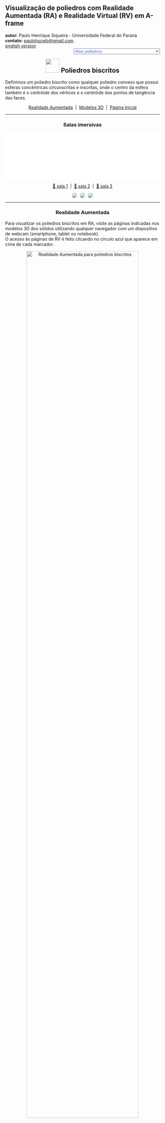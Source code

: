 <link rel="stylesheet" href="../../scripts/style.css">
<meta charset="utf-8">
<link rel="icon" type="image/png" href="../vr/salas/imagens/icone.png">
<h2>Visualização de poliedros com Realidade Aumentada (RA) e Realidade Virtual (RV) em A-frame</h2>
<b>autor:</b> Paulo Henrique Siqueira - Universidade Federal do Paraná
<br><b>contato:</b> <a href="#"> paulohscwb@gmail.com </a>
<br><a href="https://paulohscwb.github.io/polyhedra2/biscribed/">english version</a>
<form style="margin: 0 auto; float:right; text-align:right; width:100%; margin-bottom:15px;">
	<select id="url" onchange="urlHandler(this.value)" style="color:royalblue;">
		<option disabled selected>Mais poliedros:</option>
		<option value="../../ArchimedeanCatalanHulls/pt-br/">Cascos convexos de Arquimedes e Catalan</option>
		<option value="../../fractalplatonic/pt-br/">Fractais dos poliedros de Platão</option>
		<option value="../../fractalnonconvex/pt-br/">Fractais dos poliedros não convexos</option>
		<option value="../../fractalarchimedean/pt-br/">Fractais dos poliedros de Arquimedes</option>
		<option value="../../chamfered/pt-br/">Poliedros chanfrados</option>
		<option value="../../propellor/pt-br/">Poliedros de hélice</option>
		<option value="../../diamonds/pt-br/">Poliedros de diamante</option>
		<option disabled value="../../biscribed/pt-br/">Poliedros biscritos</option>
	</select>
</form>
<script>
function urlHandler(value) {                               
    window.location.assign(`${value}`);
}
</script>

<p id="p1"></p>

<h2 align="center"><img src="../vr/salas/imagens/icone.png" style="margin-bottom:-10px" width="45"> Poliedros biscritos</h2>

Definimos um poliedro biscrito como qualquer poliedro convexo que possui esferas concêntricas circunscritas e inscritas, onde o centro da esfera também é o centróide dos vértices e o centróide dos pontos de tangência das faces.
 <p align="center"><a href="#ra">Realidade Aumentada</a><span>&nbsp;&nbsp;|&nbsp;&nbsp;</span><a href="#m3d">Modelos 3D</a><span>&nbsp;&nbsp;|&nbsp;&nbsp;</span><a href="../../pt-br/">Página Inicial</a></p>
<hr>
 <h3 align="center">Salas imersivas</h3>

<div class="embed-container"><iframe width="100%" src="../sala1.htm" title="Sala Imersiva dos Poliedros biscritos" frameborder="0" loading="lazy"></iframe></div>
  <p align="center"><a href="../sala1.htm" target="_blank">&#x1f517; sala 1</a><span>&nbsp;&nbsp;|&nbsp;&nbsp;</span><a href="../sala2.htm" target="_blank">&#x1f517; sala 2</a><span>&nbsp;&nbsp;|&nbsp;&nbsp;</span><a href="../sala3.htm" target="_blank">&#x1f517; sala 3</a></p>
  <p align="center"><img src="../../../cotadas/videos/biscribed1.gif" style="max-width: 31.5%; border-radius:5px; margin-right:2%;" loading="lazy"/><img src="../../../cotadas/videos/biscribed2.gif" style="max-width: 31.5%; margin-right:2%; border-radius:5px" loading="lazy"/><img src="../../../cotadas/videos/biscribed3.gif" style="max-width: 31.5%; border-radius:5px" loading="lazy"/></p>
<hr>

<h3 id="ra" align="center">Realidade Aumentada</h3>
Para visualizar os poliedros biscritos em RA, visite as páginas indicadas nos modelos 3D dos sólidos utilizando qualquer navegador com um dispositivo de webcam (smartphone, tablet ou notebook).
<br>O acesso às páginas de RV é feito clicando no círculo azul que aparece em cima de cada marcador.
<p align="center"><img style="border-radius:7px;" alt="Realidade Aumentada para poliedros biscritos" src="../ar/example.jpg" width="85%"></p>
<p align="center"><img src="../ar/chamfered.gif" alt="Realidade Aumentada para poliedros biscritos" style="max-width: 92%; border-radius:5px;" loading="lazy"/></p>
<hr>
<h3 id="m3d" align="center">Modelos 3D</h3>
<!-- <iframe width="560" height="315" style="max-width:100%" src="https://www.youtube.com/embed/videoseries?list=PLy0I_lGW8HxXlieaiv7p0PWdsNRWPbWRv" title="YouTube video player" frameborder="0" allow="accelerometer; autoplay; clipboard-write; encrypted-media; gyroscope; picture-in-picture; web-share" allowfullscreen></iframe> -->
<h4>1. Octaedro truncado biscrito</h4>
<a href="../vr/BiscribedTruncatedOctahedron.htm" target="_blank" title="modelo 3D" class="fotoA"><img src="../ar/77A.png" class="foto" alt="Octaedro Truncado Biscrito"></a><img src="../ar/77.png" class="qr">
 <br><br><br>Um octaedro truncado biscrito tem a forma do octaedro truncado, um dos poliedros Arquimedianos, mas não possui os hexágonos regulares. É o sólido dual do hexaedro tetrakis biscrito.
 <br><br><br><b>Faces:</b> 6 quadrados e 8 ditrígonos | <b>Arestas:</b> 36 | <b>Vértices:</b> 24. <a href="http://dmccooey.com/polyhedra/BiscribedNonChiral.html" target="_blank">Mais sobre...</a>
<a href="../ra.html" class="raAR" title="Realidade aumentada" target="_blank"></a>
<hr>
<h4>2. Hexaedro tetrakis biscrito</h4>
<a href="../vr/BiscribedTetrakisHexahedron.htm" target="_blank" title="modelo 3D" class="fotoA"><img src="../ar/78A.png" class="foto" alt="Hexaedro tetrakis biscrito"></a><img src="../ar/78.png" class="qr">
 <br><br><br>Um hexaedro tetrakis biscrito tem a forma do hexaedro tetrakis, um dos poliedros de Catalan, mas as medidas das arestas são diferentes. É o sólido dual do octaedro truncado biscrito.
 <br><br><br><b>Faces:</b> 24 triângulos isósceles | <b>Arestas:</b> 36 | <b>Vértices:</b> 14. <a href="http://dmccooey.com/polyhedra/BiscribedNonChiral.html" target="_blank">Mais sobre...</a>
<a href="../ra.html" class="raAR" title="Realidade aumentada" target="_blank"></a>
<hr> 
<h4>3. Cuboctaedro truncado biscrito</h4>
<a href="../vr/BiscribedTruncatedCuboctahedron.htm" target="_blank" title="modelo 3D" class="fotoA"><img src="../ar/79A.png" class="foto" alt="Cuboctaedro truncado biscrito"></a><img src="../ar/79.png" class="qr">
 <br><br><br>Um cuboctaedro truncado biscrito tem a forma do cuboctaedro truncado, um dos poliedros de Arquimedes, mas não possui faces regulares. É o sólido dual do dodecaedro disdyakis biscrito.
 <br><br><br><b>Faces:</b> 12 retângulos, 8 ditrígonos e 6 ditetrágonos | <b>Arestas:</b> 72 | <b>Vértices:</b> 48. <a href="http://dmccooey.com/polyhedra/BiscribedNonChiral.html" target="_blank">Mais sobre...</a>
<a href="../ra.html" class="raAR" title="Realidade aumentada" target="_blank"></a>
<hr>
<h4>4. Dodecaedro disdiakis biscrito</h4>
<a href="../vr/BiscribedDisdyakisDodecahedron.htm" target="_blank" title="modelo 3D" class="fotoA"><img src="../ar/80A.png" class="foto" alt="Dodecaedro disdiakis biscrito"></a><img src="../ar/80.png" class="qr">
<br><br><br>Um dodecaedro disdiakis biscrito tem a forma do dodecaedro disdiakis, um dos poliedros de Catalan, mas as medidas das arestas são diferentes. É o sólido dual do cuboctaedro truncado biscrito.
 <br><br><br><b>Faces:</b> 48 triângulos acutângulos | <b>Arestas:</b> 72 | <b>Vértices:</b> 26. <a href="http://dmccooey.com/polyhedra/BiscribedNonChiral.html" target="_blank">Mais sobre...</a>
<a href="../ra.html" class="raAR" title="Realidade aumentada" target="_blank"></a>
<hr>
<h4>5. Icosaedro truncado biscrito</h4>
<a href="../vr/BiscribedTruncatedIcosahedron.htm" target="_blank" title="modelo 3D" class="fotoA"><img src="../ar/81A.png" class="foto" alt="Icosaedro truncado biscrito"></a><img src="../ar/81.png" class="qr">
<br><br><br>Um icosaedro truncado biscrito tem a forma do icosaedro truncado, um dos poliedros de Arquimedes, mas não possui hexágonos regulares. É o sólido dual do dodecaedro pentakis biscrito.
 <br><br><br><b>Faces:</b> 12 pentágonos regulares e 20 ditrígonos | <b>Arestas:</b> 90 | <b>Vértices:</b> 60. <a href="http://dmccooey.com/polyhedra/BiscribedNonChiral.html" target="_blank">Mais sobre...</a>
<a href="../ra.html" class="raAR" title="Realidade aumentada" target="_blank"></a>
<hr>
<h4>6. Dodecaedro pentakis biscrito</h4>
<a href="../vr/BiscribedPentakisDodecahedron.htm" target="_blank" title="modelo 3D" class="fotoA"><img src="../ar/82A.png" class="foto" alt="dodecaedro pentakis biscrito"></a><img src="../ar/82.png" class="qr">
 <br><br><br>Um dodecaedro pentakis biscrito tem a forma do dodecaedro pentakis, um dos poliedros de Catalan, mas as medidas das arestas são diferentes. É o sólido dual do icosaedro truncado biscrito.
 <br><br><br><b>Faces:</b> 60 triângulos isósceles | <b>Arestas:</b> 90 | <b>Vértices:</b> 32. <a href="http://dmccooey.com/polyhedra/BiscribedNonChiral.html" target="_blank">Mais sobre...</a>
<a href="../ra.html" class="raAR" title="Realidade aumentada" target="_blank"></a>
<hr>
<h4>7. Icosidodecaedro truncado biscrito</h4>
<a href="../vr/BiscribedTruncatedIcosidodecahedron.htm" target="_blank" title="modelo 3D" class="fotoA"><img src="../ar/83A.png" class="foto" alt="Icosidodecaedro truncado biscrito"></a><img src="../ar/83.png" class="qr">
<br><br><br>Um icosidodecaedro truncado biscrito tem a forma do icosidodecaedro truncado, um dos poliedros de Arquimedes, mas não possui faces regulares. É o sólido dual do triacontaedro disdiakis biscrito.
 <br><br><br><b>Faces:</b> 30 retângulos, 20 ditrígonos e 12 dipentágonos | <b>Arestas:</b> 180 | <b>Vértices:</b> 120. <a href="http://dmccooey.com/polyhedra/BiscribedNonChiral.html" target="_blank">Mais sobre...</a>
<a href="../ra.html" class="raAR" title="Realidade aumentada" target="_blank"></a>
<hr>
<h4>8. Triacontaedro disdiakis biscrito</h4>
<a href="../vr/BiscribedDisdyakisTriacontahedron.htm" target="_blank" title="modelo 3D" class="fotoA"><img src="../ar/84A.png" class="foto" alt="triacontaedro disdiakis biscrito"></a><img src="../ar/84.png" class="qr">
 <br><br><br>Um triacontaedro disdiakis biscrito tem a forma do triacontaedro disdiakis, um dos poliedros de Catalan, mas as medidas das arestas são diferentes. É o sólido dual do icosidodecaedro truncado biscrito.
 <br><br><br><b>Faces:</b> 120 triângulos acutângulos | <b>Arestas:</b> 180 | <b>Vértices:</b> 62. <a href="http://dmccooey.com/polyhedra/BiscribedNonChiral.html" target="_blank">Mais sobre...</a>
<a href="../ra.html" class="raAR" title="Realidade aumentada" target="_blank"></a>
<hr>
<h4>9. Cubo snub biscrito</h4>
<a href="../vr/BiscribedSnubCube.htm" target="_blank" title="modelo 3D" class="fotoA"><img src="../ar/85A.png" class="foto" alt="Cubo snub biscrito"></a><img src="../ar/85.png" class="qr">
 <br><br><br>Um cubo snub biscrito tem a forma do cubo snub, um dos poliedros de Arquimedes, mas as medidas das arestas são diferentes. É o sólido dual do icositetraedro pentagonal biscrito.
 <br><br><br><b>Faces:</b> 8 triângulos equiláteros, 24 triângulos acutângulos e 6 quadrados | <b>Arestas:</b> 60 | <b>Vértices:</b> 24. <a href="http://dmccooey.com/polyhedra/BiscribedChiral.html" target="_blank">Mais sobre...</a>
<a href="../ra.html" class="raAR" title="Realidade aumentada" target="_blank"></a>
<hr>
<h4>10. Icositetraedro pentagonal biscrito</h4>
<a href="../vr/BiscribedPentagonalIcositetrahedron.htm" target="_blank" title="modelo 3D" class="fotoA"><img src="../ar/86A.png" class="foto" alt="icositetraedro pentagonal biscrito"></a><img src="../ar/86.png" class="qr">
 <br><br><br>Um icositetraedro pentagonal biscrito tem a forma do icositetraedro pentagonal, um dos poliedros de Catalan, mas as medidas das arestas são diferentes. É o sólido dual do cubo snub biscrito.
 <br><br><br><b>Faces:</b> 24 pentágonos irregulares | <b>Arestas:</b> 60 | <b>Vértices:</b> 38. <a href="http://dmccooey.com/polyhedra/BiscribedChiral.html" target="_blank">Mais sobre...</a>
<a href="../ra.html" class="raAR" title="Realidade aumentada" target="_blank"></a>
<p class="topop"><a href="#p1" class="topo">voltar ao topo</a></p>
<hr>
<h4>11. Dodecaedro snub biscrito</h4>
<a href="../vr/BiscribedSnubDodecahedron.htm" target="_blank" title="modelo 3D" class="fotoA"><img src="../ar/87A.png" class="foto" alt="Dodecaedro snub biscrito"></a><img src="../ar/87.png" class="qr">
 <br><br><br>Um dodecaedro snub biscrito tem a forma do dodecaedro snub, um dos poliedros de Arquimedes, mas as medidas das arestas são diferentes. É o sólido dual do hexecontaedro pentagonal biscrito.
 <br><br><br><b>Faces:</b> 20 triângulos equiláteros, 60 triângulos acutângulos e 12 pentágonos regulares | <b>Arestas:</b> 150 | <b>Vértices:</b> 60. <a href="http://dmccooey.com/polyhedra/BiscribedChiral.html" target="_blank">Mais sobre...</a>
<a href="../ra.html" class="raAR" title="Realidade aumentada" target="_blank"></a>
<hr>
<h4>12. Hexecontaedro pentagonal biscrito</h4>
<a href="../vr/BiscribedPentagonalHexecontahedron.htm" target="_blank" title="modelo 3D" class="fotoA"><img src="../ar/88A.png" class="foto" alt="Hexecontaedro pentagonal biscrito"></a><img src="../ar/88.png" class="qr">
 <br><br><br>Um hexecontaedro pentagonal biscrito tem a forma do hexecontaedro pentagonal, um dos poliedros de Catalan, mas as medidas das arestas são diferentes. É o sólido dual do dodecaedro snub biscrito.
 <br><br><br><b>Faces:</b> 60 pentágonos irregulares | <b>Arestas:</b> 150 | <b>Vértices:</b> 92. <a href="http://dmccooey.com/polyhedra/BiscribedChiral.html" target="_blank">Mais sobre...</a>
<a href="../ra.html" class="raAR" title="Realidade aumentada" target="_blank"></a>
<hr>
<h4>13. Octaedro de hélice ortotruncado biscrito</h4>
<a href="../vr/BiscribedOrthotruncatedPropelloOctahedron.htm" target="_blank" title="modelo 3D" class="fotoA"><img src="../ar/89A.png" class="foto" alt="octaedro de hélice ortotruncado biscrito"></a><img src="../ar/89.png" class="qr">
 <br><br><br>Um octaedro de hélice ortotruncado biscrito tem a forma do octaedro de hélice ortotruncado, mas as medidas das arestas são diferentes. É o sólido dual do cubo ortokis de hélice biscrito.
 <br><br><br><b>Faces:</b> 8 triângulos equiláteros, 6 quadrados e 24 pentágonos irregulares | <b>Arestas:</b> 84 | <b>Vértices:</b> 48. <a href="http://dmccooey.com/polyhedra/BiscribedChiral.html" target="_blank">Mais sobre...</a>
<a href="../ra.html" class="raAR" title="Realidade aumentada" target="_blank"></a>
<hr>
<h4>14. Cubo ortokis de hélice biscrito</h4>
<a href="../vr/BiscribedOrthokisPropelloCube.htm" target="_blank" title="modelo 3D" class="fotoA"><img src="../ar/90A.png" class="foto" alt="cubo ortokis de hélice biscrito"></a><img src="../ar/90.png" class="qr">
 <br><br><br>Um cubo ortokis de hélice biscrito tem a forma do cubo ortokis de hélice, mas as medidas das arestas são diferentes. É o sólido dual do octaedro de hélice ortotruncado biscrito.
 <br><br><br><b>Faces:</b> 24 triângulos isósceles e 24 tetrágonos irregulares | <b>Arestas:</b> 84 | <b>Vértices:</b> 38. <a href="http://dmccooey.com/polyhedra/BiscribedChiral.html" target="_blank">Mais sobre...</a>
<a href="../ra1.html" class="raAR" title="Realidade aumentada" target="_blank"></a>
<hr>
<h4>15. Icosaedro de hélice ortotruncado biscrito</h4>
<a href="../vr/BiscribedOrthotruncatedPropelloIcosahedron.htm" target="_blank" title="modelo 3D" class="fotoA"><img src="../ar/91A.png" class="foto" alt="icosaedro de hélice ortotruncado biscrito"></a><img src="../ar/91.png" class="qr">
 <br><br><br>Um icosaedro de hélice ortotruncado biscrito tem a forma do icosaedro de hélice ortotruncado, mas as medidas das arestas são diferentes. É o sólido dual do dodecaedro ortokis de hélice biscrito.
 <br><br><br><b>Faces:</b> 20 triângulos equiláteros, 60 pentágonos irregulares e 12 pentágonos regulares | <b>Arestas:</b> 210 | <b>Vértices:</b> 84. <a href="http://dmccooey.com/polyhedra/BiscribedChiral.html" target="_blank">Mais sobre...</a>
<a href="../ra1.html" class="raAR" title="Realidade aumentada" target="_blank"></a>
<hr>
<h4>16. Dodecaedro ortokis de hélice biscrito</h4>
<a href="../vr/BiscribedOrthokisPropelloDodecahedron.htm" target="_blank" title="modelo 3D" class="fotoA"><img src="../ar/92A.png" class="foto" alt="dodecaedro ortokis de hélice biscrito"></a><img src="../ar/92.png" class="qr">
 <br><br><br>Um dodecaedro ortokis de hélice biscrito tem a forma do dodecaedro ortokis de hélice, mas as medidas das arestas são diferentes. É o sólido dual do icosaedro de hélice ortotruncado biscrito.
 <br><br><br><b>Faces:</b> 60 triângulos isósceles e 60 tetrágonos irregulares | <b>Arestas:</b> 210 | <b>Vértices:</b> 92. <a href="http://dmccooey.com/polyhedra/BiscribedChiral.html" target="_blank">Mais sobre...</a>
<a href="../ra1.html" class="raAR" title="Realidade aumentada" target="_blank"></a>
<hr>
<h4>17. Cubo de hélice biscrito</h4>
<a href="../vr/BiscribedPropelloCube.htm" target="_blank" title="modelo 3D" class="fotoA"><img src="../ar/93A.png" class="foto" alt="Cubo de hélice biscrito"></a><img src="../ar/93.png" class="qr">
 <br><br><br>Um cubo de hélice biscrito tem a forma do cubo de hélice, mas as medidas das arestas são diferentes. É o sólido dual do octaedro de hélice biscrito.
 <br><br><br><b>Faces:</b> 6 quadrados e 24 tetrágonos irregulares | <b>Arestas:</b> 60 | <b>Vértices:</b> 32. <a href="http://dmccooey.com/polyhedra/BiscribedChiral.html" target="_blank">Mais sobre...</a>
<a href="../ra1.html" class="raAR" title="Realidade aumentada" target="_blank"></a>
<hr>
<h4>18. Octaedro de hélice biscrito</h4>
<a href="../vr/BiscribedPropelloOctahedron.htm" target="_blank" title="modelo 3D" class="fotoA"><img src="../ar/94A.png" class="foto" alt="octaedro de hélice biscrito"></a><img src="../ar/94.png" class="qr">
 <br><br><br>Um octaedro de hélice biscrito tem a forma do octaedro de hélice, mas as medidas das arestas são diferentes. É o sólido dual do cubo de hélice biscrito.
 <br><br><br><b>Faces:</b> 8 triângulos equiláteros e 24 tetrágonos irregulares | <b>Arestas:</b> 60 | <b>Vértices:</b> 30. <a href="http://dmccooey.com/polyhedra/BiscribedChiral.html" target="_blank">Mais sobre...</a>
<a href="../ra1.html" class="raAR" title="Realidade aumentada" target="_blank"></a>
<hr>
<h4>19. Dodecaedro de hélice biscrito</h4>
<a href="../vr/BiscribedPropelloDodecahedron.htm" target="_blank" title="modelo 3D" class="fotoA"><img src="../ar/95A.png" class="foto" alt="dodecaedro de hélice biscrito"></a><img src="../ar/95.png" class="qr">
 <br><br><br>Um dodecaedro de hélice biscrito tem a forma do dodecaedro de hélice, mas as medidas das arestas são diferentes. É o sólido dual do icosaedro de hélice biscrito.
 <br><br><br><b>Faces:</b> 12 pentágonos regulares e 60 tetrágonos irregulares | <b>Arestas:</b> 150 | <b>Vértices:</b> 80. <a href="http://dmccooey.com/polyhedra/BiscribedChiral.html" target="_blank">Mais sobre...</a>
<a href="../ra1.html" class="raAR" title="Realidade aumentada" target="_blank"></a>
<hr>
<h4>20. Icosaedro de hélice biscrito</h4>
<a href="../vr/BiscribedPropelloIcosahedron.htm" target="_blank" title="modelo 3D" class="fotoA"><img src="../ar/96A.png" class="foto" alt="icosaedro de hélice biscrito"></a><img src="../ar/96.png" class="qr">
 <br><br><br>Um icosaedro de hélice biscrito tem a forma do icosaedro de hélice, mas as medidas das arestas são diferentes. É o sólido dual do dodecaedro de hélice biscrito.
 <br><br><br><b>Faces:</b> 20 triângulos equiláteros e 60 tetrágonos irregulares | <b>Arestas:</b> 150 | <b>Vértices:</b> 72. <a href="http://dmccooey.com/polyhedra/BiscribedChiral.html" target="_blank">Mais sobre...</a>
<a href="../ra1.html" class="raAR" title="Realidade aumentada" target="_blank"></a>
<p class="topop"><a href="#p1" class="topo">voltar ao topo</a></p>
<hr>
<h4>21. Cubo de hélice hexagonal biscrito</h4>
<a href="../vr/BiscribedHexpropelloCube.htm" target="_blank" title="modelo 3D" class="fotoA"><img src="../ar/97A.png" class="foto" alt="Cubo de hélice hexagonal biscrito"></a><img src="../ar/97.png" class="qr">
 <br><br><br>Um cubo de hélice hexagonal biscrito tem a forma do cubo de hélice hexagonal, mas as medidas das arestas são diferentes. É o sólido dual do cubo snub tetrakis biscrito.
 <br><br><br><b>Faces:</b> 6 quadrados e 24 hexágonos irregulares | <b>Arestas:</b> 84 | <b>Vértices:</b> 56. <a href="http://dmccooey.com/polyhedra/BiscribedChiral.html" target="_blank">Mais sobre...</a>
<a href="../ra1.html" class="raAR" title="Realidade aumentada" target="_blank"></a>
<hr>
<h4>22. Cubo snub tetrakis biscrito</h4>
<a href="../vr/BiscribedTetrakisSnubCube.htm" target="_blank" title="modelo 3D" class="fotoA"><img src="../ar/98A.png" class="foto" alt="Cubo snub tetrakis biscrito"></a><img src="../ar/98.png" class="qr">
 <br><br><br>Um cubo snub tetrakis biscrito tem a forma do cubo snub tetrakis, mas as medidas das arestas são diferentes. É o sólido dual do cubo de hélice hexagonal biscrito.
 <br><br><br><b>Faces:</b> 8 triângulos equiláteros, 24 triângulos isósceles e 24 triângulos acutângulos | <b>Arestas:</b> 84 | <b>Vértices:</b> 30. <a href="http://dmccooey.com/polyhedra/BiscribedChiral.html" target="_blank">Mais sobre...</a>
<a href="../ra1.html" class="raAR" title="Realidade aumentada" target="_blank"></a>
<hr>
<h4>23. Dodecaedro de hélice hexagonal biscrito</h4>
<a href="../vr/BiscribedHexpropelloDodecahedron.htm" target="_blank" title="modelo 3D" class="fotoA"><img src="../ar/99A.png" class="foto" alt="Dodecaedro de hélice hexagonal biscrito"></a><img src="../ar/99.png" class="qr">
 <br><br><br>Um dodecaedro de hélice hexagonal biscrito tem a forma do dodecaedro de hélice hexagonal, mas as medidas das arestas são diferentes. É o sólido dual do dodecaedro snub pentakis biscrito.
 <br><br><br><b>Faces:</b> 12 pentágonos regulares e 60 hexágonos irregulares | <b>Arestas:</b> 210 | <b>Vértices:</b> 140. <a href="http://dmccooey.com/polyhedra/BiscribedChiral.html" target="_blank">Mais sobre...</a>
<a href="../ra1.html" class="raAR" title="Realidade aumentada" target="_blank"></a>
<hr>
<h4>24. Dodecaedro snub pentakis biscrito</h4>
<a href="../vr/BiscribedPentakisSnubDodecahedron.htm" target="_blank" title="modelo 3D" class="fotoA"><img src="../ar/100A.png" class="foto" alt="Dodecaedro snub pentakis biscrito"></a><img src="../ar/100.png" class="qr">
 <br><br><br>Um dodecaedro snub pentakis biscrito tem a forma do dodecaedro snub pentakis, mas as medidas das arestas são diferentes. É o sólido dual do dodecaedro de hélice hexagonal biscrito.
 <br><br><br><b>Faces:</b> 20 triângulos equiláteros, 60 triângulos isósceles e 60 triângulos acutângulos | <b>Arestas:</b> 210 | <b>Vértices:</b> 72. <a href="http://dmccooey.com/polyhedra/BiscribedChiral.html" target="_blank">Mais sobre...</a>
<a href="../ra1.html" class="raAR" title="Realidade aumentada" target="_blank"></a>
<hr>
<h4>25. Octaedro truncado de hélice biscrito</h4>
<a href="../vr/BiscribedPropelloTruncatedOctahedron.htm" target="_blank" title="modelo 3D" class="fotoA"><img src="../ar/101A.png" class="foto" alt="Octaedro truncado de hélice biscrito"></a><img src="../ar/101.png" class="qr">
 <br><br><br>Um octaedro truncado de hélice biscrito tem a forma do octaedro truncado de hélice, mas as medidas das arestas são diferentes. É o sólido dual do hexaedro tetrakis de hélice biscrito.
 <br><br><br><b>Faces:</b> 6 quadrados, 72 tetrágonos irregulares e 8 ditrígonos | <b>Arestas:</b> 180 | <b>Vértices:</b> 96. <a href="http://dmccooey.com/polyhedra/BiscribedChiral.html" target="_blank">Mais sobre...</a>
<a href="../ra1.html" class="raAR" title="Realidade aumentada" target="_blank"></a>
<hr>
<h4>26. Hexaedro tetrakis de hélice biscrito</h4>
<a href="../vr/BiscribedPropelloTetrakisHexahedron.htm" target="_blank" title="modelo 3D" class="fotoA"><img src="../ar/102A.png" class="foto" alt="hexaedro tetrakis de hélice biscrito"></a><img src="../ar/102.png" class="qr">
 <br><br><br>Um hexaedro tetrakis de hélice biscrito tem a forma do hexaedro tetrakis de hélice, mas as medidas das arestas são diferentes. É o sólido dual do octaedro truncado de hélice biscrito.
 <br><br><br><b>Faces:</b> 24 triângulos acutângulos e 72 tetrágonos irregulares | <b>Arestas:</b> 180 | <b>Vértices:</b> 86. <a href="http://dmccooey.com/polyhedra/BiscribedChiral.html" target="_blank">Mais sobre...</a>
<a href="../ra1.html" class="raAR" title="Realidade aumentada" target="_blank"></a>
<hr>
<h4>27. Cuboctaedro truncado de hélice biscrito</h4>
<a href="../vr/BiscribedPropelloTruncatedCuboctahedron.htm" target="_blank" title="modelo 3D" class="fotoA"><img src="../ar/103A.png" class="foto" alt="cuboctaedro truncado de hélice biscrito"></a><img src="../ar/103.png" class="qr">
 <br><br><br>Um cuboctaedro truncado de hélice biscrito tem a forma do cuboctaedro truncado de hélice, mas as medidas das arestas são diferentes. É o sólido dual do dodecaedro disdiakis de hélice biscrito.
 <br><br><br><b>Faces:</b> 12 retângulos, 144 tetrágonos irregulares, 8 ditrígonos e 6 ditetrágonos | <b>Arestas:</b> 360 | <b>Vértices:</b> 192. <a href="http://dmccooey.com/polyhedra/BiscribedChiral.html" target="_blank">Mais sobre...</a>
<a href="../ra2.html" class="raAR" title="Realidade aumentada" target="_blank"></a>
<hr>
<h4>28. Dodecaedro disdiakis de hélice biscrito</h4>
<a href="../vr/BiscribedPropelloDisdyakisDodecahedron.htm" target="_blank" title="modelo 3D" class="fotoA"><img src="../ar/104A.png" class="foto" alt="dodecaedro disdiakis de hélice biscrito"></a><img src="../ar/104.png" class="qr">
 <br><br><br>Um dodecaedro disdiakis de hélice biscrito tem a forma do dodecaedro disdiakis de hélice, mas as medidas das arestas são diferentes. É o sólido dual do cuboctaedro truncado de hélice biscrito.
 <br><br><br><b>Faces:</b> 48 triângulos acutângulos e 144 tetrágonos irregulares | <b>Arestas:</b> 360 | <b>Vértices:</b> 170. <a href="http://dmccooey.com/polyhedra/BiscribedChiral.html" target="_blank">Mais sobre...</a>
<a href="../ra2.html" class="raAR" title="Realidade aumentada" target="_blank"></a>
<hr>
<h4>29. Icosaedro truncado de hélice biscrito</h4>
<a href="../vr/BiscribedPropelloTruncatedIcosahedron.htm" target="_blank" title="modelo 3D" class="fotoA"><img src="../ar/105A.png" class="foto" alt="Icosaedro truncado de hélice biscrito"></a><img src="../ar/105.png" class="qr">
 <br><br><br>Um icosaedro truncado de hélice biscrito tem a forma do icosaedro truncado de hélice, mas as medidas das arestas são diferentes. É o sólido dual do dodecaedro pentakis de hélice biscrito.
 <br><br><br><b>Faces:</b> 180 tetrágonos irregulares, 12 pentágonos regulares e 20 ditrígonos | <b>Arestas:</b> 450 | <b>Vértices:</b> 240. <a href="http://dmccooey.com/polyhedra/BiscribedChiral.html" target="_blank">Mais sobre...</a>
<a href="../ra2.html" class="raAR" title="Realidade aumentada" target="_blank"></a>
<hr>
<h4>30. Dodecaedro pentakis de hélice biscrito</h4>
<a href="../vr/BiscribedPropelloPentakisDodecahedron.htm" target="_blank" title="modelo 3D" class="fotoA"><img src="../ar/106A.png" class="foto" alt="dodecaedro pentakis de hélice biscrito"></a><img src="../ar/106.png" class="qr">
 <br><br><br>Um dodecaedro pentakis de hélice biscrito tem a forma do dodecaedro pentakis de hélice, mas as medidas das arestas são diferentes. É o sólido dual do icosaedro truncado de hélice biscrito.
 <br><br><br><b>Faces:</b> 180 tetrágonos irregulares e 60 triângulos acutângulos | <b>Arestas:</b> 450 | <b>Vértices:</b> 212. <a href="http://dmccooey.com/polyhedra/BiscribedChiral.html" target="_blank">Mais sobre...</a>
<a href="../ra2.html" class="raAR" title="Realidade aumentada" target="_blank"></a>
<p class="topop"><a href="#p1" class="topo">voltar ao topo</a></p>
<hr>
<h4>31. Icosidodecaedro truncado de hélice biscrito</h4>
<a href="../vr/BiscribedPropelloTruncatedIcosidodecahedron.htm" target="_blank" title="modelo 3D" class="fotoA"><img src="../ar/107A.png" class="foto" alt="icosidodecaedro truncado de hélice biscrito"></a><img src="../ar/107.png" class="qr">
 <br><br><br>Um icosidodecaedro truncado de hélice biscrito tem a forma do icosidodecaedro truncado de hélice, mas as medidas das arestas são diferentes. É o sólido dual do triacontaedro disdiakis de hélice biscrito.
 <br><br><br><b>Faces:</b> 30 retângulos, 360 tetrágonos irregulares, 20 ditrígonos e 12 dipentágonos | <b>Arestas:</b> 900 | <b>Vértices:</b> 480. <a href="http://dmccooey.com/polyhedra/BiscribedChiral.html" target="_blank">Mais sobre...</a>
<a href="../ra2.html" class="raAR" title="Realidade aumentada" target="_blank"></a>
<hr>
<h4>32. Triacontaedro disdiakis de hélice biscrito</h4>
<a href="../vr/BiscribedPropelloDisdyakisTriacontahedron.htm" target="_blank" title="modelo 3D" class="fotoA"><img src="../ar/108A.png" class="foto" alt="triacontaedro disdiakis de hélice biscrito"></a><img src="../ar/108.png" class="qr">
 <br><br><br>Um triacontaedro disdiakis de hélice biscrito tem a forma do triacontaedro disdiakis de hélice, mas as medidas das arestas são diferentes. É o sólido dual do icosidodecaedro truncado de hélice biscrito.
 <br><br><br><b>Faces:</b> 360 tetrágonos irregulares e 120 triângulos acutângulos | <b>Arestas:</b> 900 | <b>Vértices:</b> 422. <a href="http://dmccooey.com/polyhedra/BiscribedChiral.html" target="_blank">Mais sobre...</a>
<a href="../ra2.html" class="raAR" title="Realidade aumentada" target="_blank"></a>
<hr>
<h4>33. Octaedro truncado snub biscrito</h4>
<a href="../vr/BiscribedSnubTruncatedOctahedron.htm" target="_blank" title="modelo 3D" class="fotoA"><img src="../ar/109A.png" class="foto" alt="Octaedro truncado snub biscrito"></a><img src="../ar/109.png" class="qr">
 <br><br><br>Um octaedro truncado snub biscrito tem a forma do octaedro truncado snub, mas as medidas das arestas são diferentes.
 <br><br><br><b>Faces:</b> 6 quadrados, 8 ditrígonos e 96 triângulos acutângulos | <b>Arestas:</b> 180 | <b>Vértices:</b> 72. <a href="http://dmccooey.com/polyhedra/BiscribedChiral.html" target="_blank">Mais sobre...</a>
<a href="../ra2.html" class="raAR" title="Realidade aumentada" target="_blank"></a>
<hr>
<h4>34. Dual do octaedro truncado snub biscrito</h4>
<a href="../vr/BiscribedDualSnubTruncatedOctahedron.htm" target="_blank" title="modelo 3D" class="fotoA"><img src="../ar/110A.png" class="foto" alt="Dual do octaedro truncado snub biscrito"></a><img src="../ar/110.png" class="qr">
 <br><br><br>Um dual do octaedro truncado snub biscrito tem a forma do dual do octaedro truncado snub, mas as medidas das arestas são diferentes.
 <br><br><br><b>Faces:</b> 72 pentágonos irregulares | <b>Arestas:</b> 180 | <b>Vértices:</b> 110. <a href="http://dmccooey.com/polyhedra/BiscribedChiral.html" target="_blank">Mais sobre...</a>
<a href="../ra2.html" class="raAR" title="Realidade aumentada" target="_blank"></a>
<hr>
<h4>35. Icosaedro truncado snub biscrito</h4>
<a href="../vr/BiscribedSnubTruncatedIcosahedron.htm" target="_blank" title="modelo 3D" class="fotoA"><img src="../ar/111A.png" class="foto" alt="icosaedro truncado snub biscrito"></a><img src="../ar/111.png" class="qr">
 <br><br><br>Um icosaedro truncado snub biscrito tem a forma do icosaedro truncado snub, mas as medidas das arestas são diferentes.
 <br><br><br><b>Faces:</b> 12 pentágonos regulares, 20 ditrígonos e 240 triângulos acutângulos | <b>Arestas:</b> 450 | <b>Vértices:</b> 180. <a href="http://dmccooey.com/polyhedra/BiscribedChiral.html" target="_blank">Mais sobre...</a>
<a href="../ra2.html" class="raAR" title="Realidade aumentada" target="_blank"></a>
<hr>
<h4>36. Dual do icosaedro truncado snub biscrito</h4>
<a href="../vr/BiscribedDualSnubTruncatedIcosahedron.htm" target="_blank" title="modelo 3D" class="fotoA"><img src="../ar/112A.png" class="foto" alt="dual do icosaedro truncado snub biscrito"></a><img src="../ar/112.png" class="qr">
 <br><br><br>Um dual do icosaedro truncado snub biscrito tem a forma do dual do icosaedro truncado snub, mas as medidas das arestas são diferentes.
 <br><br><br><b>Faces:</b> 180 pentágonos irregulares | <b>Arestas:</b> 450 | <b>Vértices:</b> 272. <a href="http://dmccooey.com/polyhedra/BiscribedChiral.html" target="_blank">Mais sobre...</a>
<a href="../ra2.html" class="raAR" title="Realidade aumentada" target="_blank"></a>
<hr>
<h4>37. Cubo snub de hélice biscrito</h4>
<a href="../vr/BiscribedPropelloSnubCube.htm" target="_blank" title="modelo 3D" class="fotoA"><img src="../ar/113A.png" class="foto" alt="Cubo snub de hélice biscrito"></a><img src="../ar/113.png" class="qr">
 <br><br><br>Um cubo snub de hélice biscrito tem a forma do cubo snub de hélice, mas as medidas das arestas são diferentes. É o sólido dual do icositetraedro pentagonal de hélice biscrito.
 <br><br><br><b>Faces:</b> 12 triângulos equiláteros, 120 tetrágonos irregulares, 6 quadrados e 24 triângulos acutângulos | <b>Arestas:</b> 300 | <b>Vértices:</b> 144. <a href="http://dmccooey.com/polyhedra/BiscribedChiral.html" target="_blank">Mais sobre...</a>
<a href="../ra2.html" class="raAR" title="Realidade aumentada" target="_blank"></a>
<hr>
<h4>38. Icositetraedro pentagonal de hélice biscrito</h4>
<a href="../vr/BiscribedPropelloPentagonalIcositetrahedron.htm" target="_blank" title="modelo 3D" class="fotoA"><img src="../ar/114A.png" class="foto" alt="Icositetraedro pentagonal de hélice biscrito"></a><img src="../ar/114.png" class="qr">
 <br><br><br>Um icositetraedro pentagonal de hélice biscrito tem a forma do icositetraedro pentagonal de hélice, mas as medidas das arestas são diferentes. É o sólido dual do cubo snub de hélice biscrito.
 <br><br><br><b>Faces:</b> 24 pentágonos irregulares e 120 tetrágonos irregulares | <b>Arestas:</b> 300 | <b>Vértices:</b> 158. <a href="http://dmccooey.com/polyhedra/BiscribedChiral.html" target="_blank">Mais sobre...</a>
<a href="../ra2.html" class="raAR" title="Realidade aumentada" target="_blank"></a>
<p class="topop"><a href="#p1" class="topo">voltar ao topo</a></p>
<hr>

<br><a rel="license" href="http://creativecommons.org/licenses/by-nc-nd/4.0/"><img alt="Licença Creative Commons" style="border-width:0" src="https://i.creativecommons.org/l/by-nc-nd/4.0/88x31.png" loading="lazy"/></a><br /><span xmlns:dct="http://purl.org/dc/terms/" property="dct:title">Biscribed polyhedra - Visualization of polyhedra with Augmented Reality and Virtual Reality</span> de <a xmlns:cc="http://creativecommons.org/ns#" href="https://paulohscwb.github.io/polyhedra2/biscribed/pt-br/" property="cc:attributionName" rel="cc:attributionURL">Paulo Henrique Siqueira</a> está licenciado com uma Licença <a rel="license" href="http://creativecommons.org/licenses/by-nc-nd/4.0/">Creative Commons Atribuição-NãoComercial-SemDerivações 4.0 Internacional</a>.

<h4>Como citar este trabalho:</h4> 
<p>Siqueira, P.H., "Biscribed polyhedra - Visualization of polyhedra with Augmented Reality and Virtual Reality". Disponível em: <https://paulohscwb.github.io/polyhedra2/biscribed/pt-br/>, Maio de 2024.</p>
<!--<a target="_blank" href="https://doi.org/10.5281/zenodo.8272770"><img src="https://zenodo.org/badge/DOI/10.5281/zenodo.8272770.svg" alt="DOI"></a>-->
<br><br><b>Referências:</b>
<br>Weisstein, Eric W. "Archimedean Solid" From MathWorld-A Wolfram Web Resource. <a href="http://mathworld.wolfram.com/ArchimedeanSolid.html" target="_blank">http://mathworld.wolfram.com/ArchimedeanSolid.html</a>
<br>Weisstein, Eric W. "Platonic Solid" From MathWorld-A Wolfram Web Resource. <a href="http://mathworld.wolfram.com/PlatonicSolid.html" target="_blank">http://mathworld.wolfram.com/PlatonicSolid.html</a>
<br>Weisstein, Eric W. "Archimedean Dual" From MathWorld-A Wolfram Web Resource. <a href="https://mathworld.wolfram.com/ArchimedeanDual.html" target="_blank">https://mathworld.wolfram.com/ArchimedeanDual.html</a>
<br>Weisstein, Eric W. "Uniform Polyhedron." From MathWorld--A Wolfram Web Resource. <a href="https://mathworld.wolfram.com/UniformPolyhedron.html" target="_blank">https://mathworld.wolfram.com/UniformPolyhedron.html</a>
<br>Wikipedia <a href="https://en.wikipedia.org/wiki/Archimedean_solid" target="_blank">https://en.wikipedia.org/wiki/Archimedean_solid</a>
<br>Wikipedia <a href="https://en.wikipedia.org/wiki/en.wikipedia.org/wiki/Platonic_solid" target="_blank">https://en.wikipedia.org/wiki/Platonic_solid</a>
<br>McCooey, David I. "Visual Polyhedra". <a href="http://dmccooey.com/polyhedra/" target="_blank">http://dmccooey.com/polyhedra/</a>
